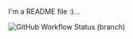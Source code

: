 I'm a README file :)...

![GitHub Workflow Status (branch)](https://img.shields.io/github/actions/workflow/status/priingles/priinglesPracticeSE/main.yml?branch=master)